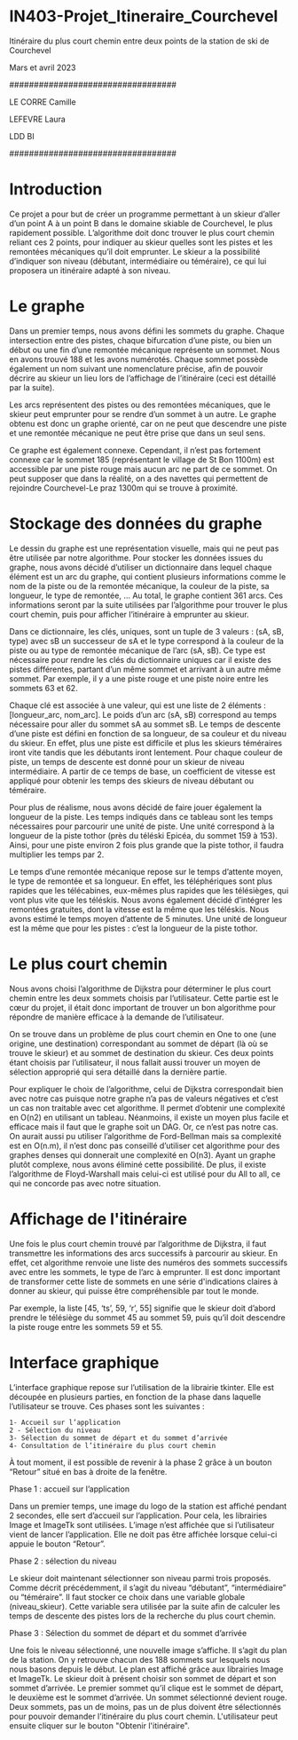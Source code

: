 # IN403-Projet_Itineraire_Courchevel
Itinéraire du plus court chemin entre deux points de la station de ski de Courchevel

Mars et avril 2023

##################################

LE CORRE Camille

LEFEVRE Laura

LDD BI

##################################


# Introduction

Ce projet a pour but de créer un programme permettant à un skieur d’aller d’un point A à un point B dans le domaine skiable de Courchevel, le plus rapidement possible.
L’algorithme doit donc trouver le plus court chemin reliant ces 2 points, pour indiquer au skieur quelles sont les pistes et les remontées mécaniques qu’il doit emprunter.
Le skieur a la possibilité d’indiquer son niveau (débutant, intermédiaire ou téméraire), ce qui lui proposera un itinéraire adapté à son niveau.


# Le graphe

Dans un premier temps, nous avons défini les sommets du graphe. Chaque intersection entre des pistes, chaque bifurcation d’une piste, ou bien un début ou une fin d’une remontée mécanique représente un sommet. Nous en avons trouvé 188 et les avons numérotés. Chaque sommet possède également un nom suivant une nomenclature précise, afin de pouvoir décrire au skieur un lieu lors de l’affichage de l’itinéraire (ceci est détaillé par la suite).

Les arcs représentent des pistes ou des remontées mécaniques, que le skieur peut emprunter pour se rendre d’un sommet à un autre.
Le graphe obtenu est donc un graphe orienté, car on ne peut que descendre une piste et une remontée mécanique ne peut être prise que dans un seul sens.

Ce graphe est également connexe. Cependant, il n’est pas fortement connexe car le sommet 185 (représentant le village de St Bon 1100m) est accessible par une piste rouge mais aucun arc ne part de ce sommet. On peut supposer que dans la réalité, on a des navettes qui permettent de rejoindre Courchevel-Le praz 1300m qui se trouve à proximité.


# Stockage des données du graphe

Le dessin du graphe est une représentation visuelle, mais qui ne peut pas être utilisée par notre algorithme. Pour stocker les données issues du graphe, nous avons décidé d’utiliser un dictionnaire dans lequel chaque élément est un arc du graphe, qui contient plusieurs informations comme le nom de la piste ou de la remontée mécanique, la couleur de la piste, sa longueur, le type de remontée, … Au total, le graphe contient 361 arcs. Ces informations seront par la suite utilisées par l’algorithme pour trouver le plus court chemin, puis pour afficher l’itinéraire à emprunter au skieur.

Dans ce dictionnaire, les clés, uniques, sont un tuple de 3 valeurs : (sA, sB, type) avec sB un successeur de sA et le type correspond à la couleur de la piste ou au type de remontée mécanique de l’arc (sA, sB). Ce type est nécessaire pour rendre les clés du dictionnaire uniques car il existe des pistes différentes, partant d’un même sommet et arrivant à un autre même sommet. Par exemple, il y a une piste rouge et une piste noire entre les sommets 63 et 62.

Chaque clé est associée à une valeur, qui est une liste de 2 éléments : [longueur_arc, nom_arc]. Le poids d’un arc (sA, sB) correspond au temps nécessaire pour aller du sommet sA au sommet sB. Le temps de descente d’une piste est défini en fonction de sa longueur, de sa couleur et du niveau du skieur. En effet, plus une piste est difficile et plus les skieurs téméraires iront vite tandis que les débutants iront lentement. Pour chaque couleur de piste, un temps de descente est donné pour un skieur de niveau intermédiaire. A partir de ce temps de base, un coefficient de vitesse est appliqué pour obtenir les temps des skieurs de niveau débutant ou téméraire.

Pour plus de réalisme, nous avons décidé de faire jouer également la longueur de la piste. Les temps indiqués dans ce tableau sont les temps nécessaires pour parcourir une unité de piste. Une unité correspond à la longueur de la piste tothor (près du téléski Epicéa, du sommet 159 à 153). Ainsi, pour une piste environ 2 fois plus grande que la piste tothor, il faudra multiplier les temps par 2.

Le temps d’une remontée mécanique repose sur le temps d’attente moyen, le type de remontée et sa longueur. En effet, les téléphériques sont plus rapides que les télécabines, eux-mêmes plus rapides que les télésièges, qui vont plus vite que les téléskis. Nous avons également décidé d’intégrer les remontées gratuites, dont la vitesse est la même que les téléskis. Nous avons estimé le temps moyen d’attente de 5 minutes. Une unité de longueur est la même que pour les pistes : c’est la longueur de la piste tothor.


# Le plus court chemin

Nous avons choisi l’algorithme de Dijkstra pour déterminer le plus court chemin entre les deux sommets choisis par l’utilisateur. Cette partie est le cœur du projet, il était donc important de trouver un bon algorithme pour répondre de manière efficace à la demande de l’utilisateur.

On se trouve dans un problème de plus court chemin en One to one (une origine, une destination) correspondant au sommet de départ (là où se trouve le skieur) et au sommet de destination du skieur. Ces deux points étant choisis par l’utilisateur, il nous fallait aussi trouver un moyen de sélection approprié qui sera détaillé dans la dernière partie.

Pour expliquer le choix de l’algorithme, celui de Dijkstra correspondait bien avec notre cas puisque notre graphe n’a pas de valeurs négatives et c’est un cas non traitable avec cet algorithme. Il permet d’obtenir une complexité en O(n2) en utilisant un tableau. 
Néanmoins, il existe un moyen plus facile et efficace mais il faut que le graphe soit un DAG. Or, ce n’est pas notre cas. On aurait aussi pu utiliser l’algorithme de Ford-Bellman mais sa complexité est en O(n.m), il n’est donc pas conseillé d’utiliser cet algorithme pour des graphes denses qui donnerait une complexité en O(n3). Ayant un graphe plutôt complexe, nous avons éliminé cette possibilité. De plus, il existe l’algorithme de Floyd-Warshall mais celui-ci est utilisé pour du All to all, ce qui ne concorde pas avec notre situation.


# Affichage de l'itinéraire

Une fois le plus court chemin trouvé par l’algorithme de Dijkstra, il faut transmettre les informations des arcs successifs à parcourir au skieur. En effet, cet algorithme renvoie une liste des numéros des sommets successifs avec entre les sommets, le type de l’arc à emprunter. Il est donc important de transformer cette liste de sommets en une série d'indications claires à donner au skieur, qui puisse être compréhensible par tout le monde.

Par exemple, la liste [45, ‘ts’, 59, ‘r’, 55] signifie que le skieur doit d’abord prendre le télésiège du sommet 45 au sommet 59, puis qu’il doit descendre la piste rouge entre les sommets 59 et 55.


# Interface graphique

L’interface graphique repose sur l’utilisation de la librairie tkinter. Elle est découpée en plusieurs parties, en fonction de la phase dans laquelle l’utilisateur se trouve. Ces phases sont les suivantes :

	1- Accueil sur l’application
	2 - Sélection du niveau
	3- Sélection du sommet de départ et du sommet d’arrivée
	4- Consultation de l’itinéraire du plus court chemin

À tout moment, il est possible de revenir à la phase 2 grâce à un bouton “Retour” situé en bas à droite de la fenêtre.

Phase 1 : accueil sur l’application

Dans un premier temps, une image du logo de la station est affiché pendant 2 secondes, elle sert d’accueil sur l’application. Pour cela, les librairies Image et ImageTk sont utilisées.
L’image n’est affichée que si l’utilisateur vient de lancer l’application. Elle ne doit pas être affichée lorsque celui-ci appuie le bouton “Retour”.

Phase 2 : sélection du niveau

Le skieur doit maintenant sélectionner son niveau parmi trois proposés. Comme décrit précédemment, il s’agit du niveau “débutant”, “intermédiaire” ou “téméraire”. Il faut stocker ce choix dans une variable globale (niveau_skieur). Cette variable sera utilisée par la suite afin de calculer les temps de descente des pistes lors de la recherche du plus court chemin.

Phase 3 : Sélection du sommet de départ et du sommet d’arrivée

Une fois le niveau sélectionné, une nouvelle image s’affiche. Il s’agit du plan de la station. On y retrouve chacun des 188 sommets sur lesquels nous nous basons depuis le début. Le plan est affiché grâce aux librairies Image et ImageTk. Le skieur doit à présent choisir son sommet de départ et son sommet d’arrivée. Le premier sommet qu’il clique est le sommet de départ, le deuxième est le sommet d’arrivée. Un sommet sélectionné devient rouge. Deux sommets, pas un de moins, pas un de plus doivent être sélectionnés pour pouvoir demander l’itinéraire du plus court chemin. L'utilisateur peut ensuite cliquer sur le bouton "Obtenir l'itinéraire".
